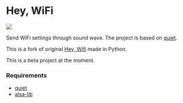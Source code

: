 Hey, WiFi
=========

![](https://voice-engine.github.io/hey-wifi/img/scenario.svg)

Send WiFi settings through sound wave.
The project is based on [quiet](https://github.com/quiet).

This is a fork of original [Hey, Wifi](https://github.com/voice-engine/hey-wifi) made in Python.

This is a beta project at the moment.

### Requirements
+ [quiet](https://github.com/quiet/quiet)
+ [alsa-lib](https://github.com/alsa-project/alsa-lib)
